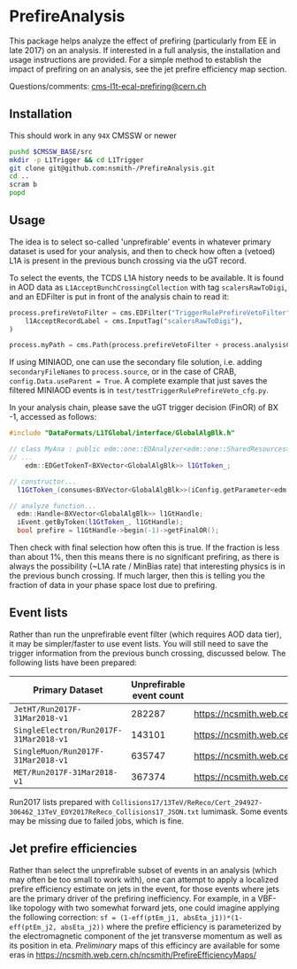 PrefireAnalysis
===============
This package helps analyze the effect of prefiring (particularly from EE in late 2017) on an analysis.
If interested in a full analysis, the installation and usage instructions are provided.
For a simple method to establish the impact of prefiring on an analysis, see the jet prefire efficiency map section.

Questions/comments: cms-l1t-ecal-prefiring@cern.ch

## Installation
This should work in any `94X` CMSSW or newer
```bash
pushd $CMSSW_BASE/src
mkdir -p L1Trigger && cd L1Trigger
git clone git@github.com:nsmith-/PrefireAnalysis.git
cd ..
scram b
popd
```

## Usage
The idea is to select so-called 'unprefirable' events in whatever primary dataset is used for your analysis,
and then to check how often a (vetoed) L1A is present in the previous bunch crossing via the uGT record.

To select the events, the TCDS L1A history needs to be available.  It is found in AOD data as `L1AcceptBunchCrossingCollection`
with tag `scalersRawToDigi`, and an EDFilter is put in front of the analysis chain to read it: 
```python
process.prefireVetoFilter = cms.EDFilter("TriggerRulePrefireVetoFilter",
    l1AcceptRecordLabel = cms.InputTag("scalersRawToDigi"),
)

process.myPath = cms.Path(process.prefireVetoFilter + process.analysisChain)
```
If using MINIAOD, one can use the secondary file solution,
i.e. adding `secondaryFileNames` to `process.source`, or in the case of CRAB, `config.Data.useParent = True`.
A complete example that just saves the filtered MINIAOD events is in `test/testTriggerRulePrefireVeto_cfg.py`.

In your analysis chain, please save the uGT trigger decision (FinOR) of BX -1, accessed as follows:
```c++
#include "DataFormats/L1TGlobal/interface/GlobalAlgBlk.h"

// class MyAna : public edm::one::EDAnalyzer<edm::one::SharedResources> {
// ...
    edm::EDGetTokenT<BXVector<GlobalAlgBlk>> l1GtToken_;

// constructor...
  l1GtToken_(consumes<BXVector<GlobalAlgBlk>>(iConfig.getParameter<edm::InputTag>("l1GtSrc")))

// analyze function...
  edm::Handle<BXVector<GlobalAlgBlk>> l1GtHandle;
  iEvent.getByToken(l1GtToken_, l1GtHandle);
  bool prefire = l1GtHandle->begin(-1)->getFinalOR();
```
Then check with final selection how often this is true.  If the fraction is less than about 1%, then this means
there is no significant prefiring, as there is always the possibility (~L1A rate / MinBias rate) that interesting physics is
in the previous bunch crossing.  If much larger, then this is telling you the fraction of data in your phase
space lost due to prefiring.

## Event lists
Rather than run the unprefirable event filter (which requires AOD data tier), it may be simpler/faster to use event lists.
You will still need to save the trigger information from the previous bunch crossing, discussed below.
The following lists have been prepared:

| Primary Dataset | Unprefirable event count | ROOT file |
| --- | --- | --- |
| `JetHT/Run2017F-31Mar2018-v1` | 282287 | https://ncsmith.web.cern.ch/ncsmith/UnprefirableEventLists/JetHT_Run2017F_unprefirableEvents.root |
| `SingleElectron/Run2017F-31Mar2018-v1` | 143101 | https://ncsmith.web.cern.ch/ncsmith/UnprefirableEventLists/SingleElectron_Run2017F_unprefirableEvents.root |
| `SingleMuon/Run2017F-31Mar2018-v1` | 635747 | https://ncsmith.web.cern.ch/ncsmith/UnprefirableEventLists/SingleMuon_Run2017F_unprefirableEvents.root |
| `MET/Run2017F-31Mar2018-v1` | 367374 | https://ncsmith.web.cern.ch/ncsmith/UnprefirableEventLists/MET_Run2017F_unprefirableEvents.root |

Run2017 lists prepared with `Collisions17/13TeV/ReReco/Cert_294927-306462_13TeV_EOY2017ReReco_Collisions17_JSON.txt` lumimask.
Some events may be missing due to failed jobs, which is fine.

## Jet prefire efficiencies
Rather than select the unprefirable subset of events in an analysis (which may often be too small to work with), one can attempt
to apply a localized prefire efficiency estimate on jets in the event, for those events where jets are the primary driver of the prefiring
inefficiency.  For example, in a VBF-like topology with two somewhat forward jets, one could imagine applying the following correction:
`sf = (1-eff(ptEm_j1, absEta_j1))*(1-eff(ptEm_j2, absEta_j2))` where the prefire efficiency is parameterized by the electromagnetic
component of the jet transverse momentum as well as its position in eta.  _Preliminary_ maps of this efficincy are available for
some eras in https://ncsmith.web.cern.ch/ncsmith/PrefireEfficiencyMaps/


